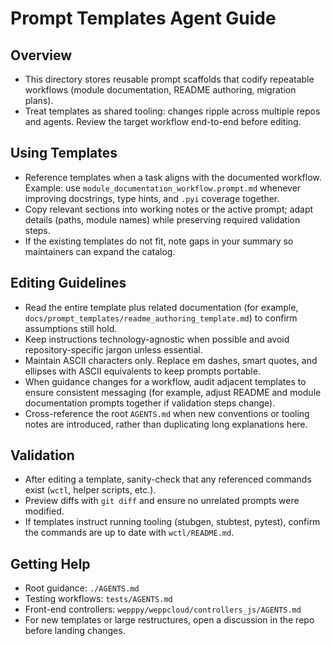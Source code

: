 # Prompt Templates Agent Guide

## Overview
- This directory stores reusable prompt scaffolds that codify repeatable workflows (module documentation, README authoring, migration plans).
- Treat templates as shared tooling: changes ripple across multiple repos and agents. Review the target workflow end-to-end before editing.

## Using Templates
- Reference templates when a task aligns with the documented workflow. Example: use `module_documentation_workflow.prompt.md` whenever improving docstrings, type hints, and `.pyi` coverage together.
- Copy relevant sections into working notes or the active prompt; adapt details (paths, module names) while preserving required validation steps.
- If the existing templates do not fit, note gaps in your summary so maintainers can expand the catalog.

## Editing Guidelines
- Read the entire template plus related documentation (for example, `docs/prompt_templates/readme_authoring_template.md`) to confirm assumptions still hold.
- Keep instructions technology-agnostic when possible and avoid repository-specific jargon unless essential.
- Maintain ASCII characters only. Replace em dashes, smart quotes, and ellipses with ASCII equivalents to keep prompts portable.
- When guidance changes for a workflow, audit adjacent templates to ensure consistent messaging (for example, adjust README and module documentation prompts together if validation steps change).
- Cross-reference the root `AGENTS.md` when new conventions or tooling notes are introduced, rather than duplicating long explanations here.

## Validation
- After editing a template, sanity-check that any referenced commands exist (`wctl`, helper scripts, etc.).
- Preview diffs with `git diff` and ensure no unrelated prompts were modified.
- If templates instruct running tooling (stubgen, stubtest, pytest), confirm the commands are up to date with `wctl/README.md`.

## Getting Help
- Root guidance: `./AGENTS.md`
- Testing workflows: `tests/AGENTS.md`
- Front-end controllers: `wepppy/weppcloud/controllers_js/AGENTS.md`
- For new templates or large restructures, open a discussion in the repo before landing changes.
